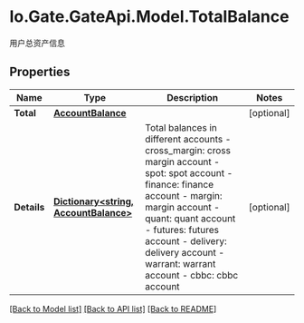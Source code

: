 
# Io.Gate.GateApi.Model.TotalBalance

用户总资产信息

## Properties

Name | Type | Description | Notes
------------ | ------------- | ------------- | -------------
**Total** | [**AccountBalance**](AccountBalance.md) |  | [optional] 
**Details** | [**Dictionary&lt;string, AccountBalance&gt;**](AccountBalance.md) | Total balances in different accounts  - cross_margin: cross margin account - spot: spot account - finance: finance account - margin: margin account - quant: quant account - futures: futures account - delivery: delivery account - warrant: warrant account - cbbc: cbbc account | [optional] 

[[Back to Model list]](../README.md#documentation-for-models)
[[Back to API list]](../README.md#documentation-for-api-endpoints)
[[Back to README]](../README.md)
